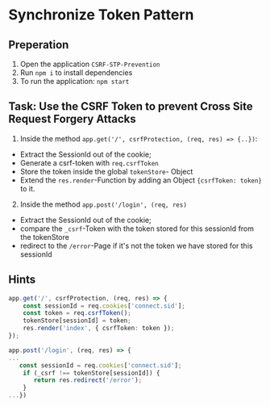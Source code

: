 # Synchronize Token Pattern

## Preperation

1. Open the application `CSRF-STP-Prevention`
2. Run `npm i` to install dependencies
3. To run the application: `npm start` 

## Task: Use the CSRF Token to prevent Cross Site Request Forgery Attacks

1. Inside the  method `app.get('/', csrfProtection, (req, res) => {..})`:
  - Extract the SessionId out of the cookie;
  - Generate a csrf-token with `req.csrfToken`
  - Store the token inside the global `tokenStore`- Object
  - Extend the `res.render`-Function by adding an Object `{csrfToken: token}` to it.

2. Inside the method `app.post('/login', (req, res)`
- Extract the SessionId out of the cookie;
- compare the `_csrf`-Token with the token stored for this sessionId from the tokenStore
- redirect to the `/error`-Page if it's not the token we have stored for this sessionId
## Hints


```typescript
app.get('/', csrfProtection, (req, res) => {
    const sessionId = req.cookies['connect.sid'];
    const token = req.csrfToken();
    tokenStore[sessionId] = token;
    res.render('index', { csrfToken: token });
});

app.post('/login', (req, res) => {
...
   const sessionId = req.cookies['connect.sid'];
    if (_csrf !== tokenStore[sessionId]) {
       return res.redirect('/error');
    }
...})
```

